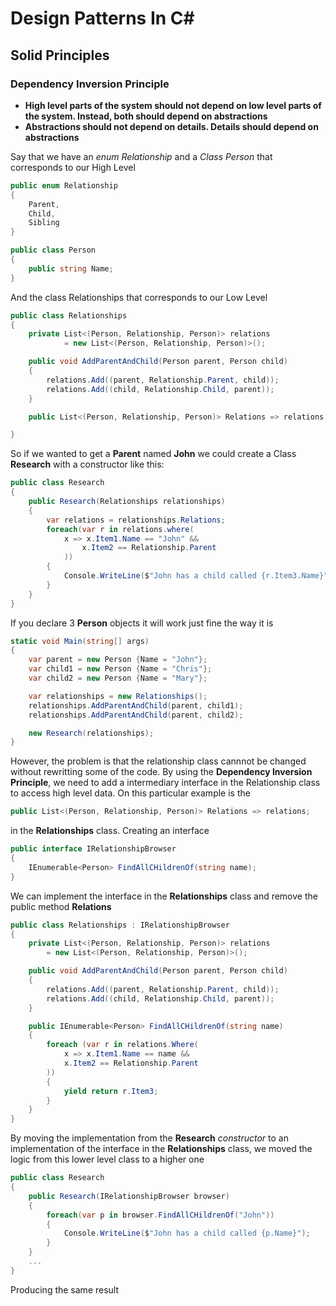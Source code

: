 # Design Patterns In C#
## Solid Principles
### Dependency Inversion Principle

* **High level parts of the system should not depend on low level parts of the system. Instead, both should depend on abstractions** 
* **Abstractions should not depend on details. Details should depend on abstractions**

Say that we have an *enum Relationship* and a *Class Person* that corresponds to our High Level
```csharp
public enum Relationship
{
    Parent,
    Child,
    Sibling
}

public class Person
{
    public string Name;
}
```

And the class Relationships that corresponds to our Low Level

```csharp
public class Relationships
{
	private List<(Person, Relationship, Person)> relations 
            = new List<(Person, Relationship, Person)>();

    public void AddParentAndChild(Person parent, Person child)
    {
        relations.Add((parent, Relationship.Parent, child));
        relations.Add((child, Relationship.Child, parent));
    }

    public List<(Person, Relationship, Person)> Relations => relations;

}
```

So if we wanted to get a **Parent** named **John** we could create a Class **Research** with a constructor like this: 

```csharp
public class Research
{
	public Research(Relationships relationships)
	{
		var relations = relationships.Relations;
		foreach(var r in relations.where(
			x => x.Item1.Name == "John" &&
				x.Item2 == Relationship.Parent 
			)) 
		{
			Console.WriteLine($"John has a child called {r.Item3.Name}");
		}
	}
}
```

If you declare 3 **Person** objects it will work just fine the way it is

```csharp
static void Main(string[] args)
{
	var parent = new Person {Name = "John"};
	var child1 = new Person {Name = "Chris"};
	var child2 = new Person {Name = "Mary"};

	var relationships = new Relationships();
	relationships.AddParentAndChild(parent, child1);
	relationships.AddParentAndChild(parent, child2);

	new Research(relationships);
}
```

However, the problem is that the relationship class cannnot be changed without rewritting some of the code. By using the **Dependency Inversion Principle**, we need to add a intermediary interface in the Relationship class to access high level data. On this particular example is the 

```csharp
public List<(Person, Relationship, Person)> Relations => relations;
```

in the **Relationships** class.
Creating an interface

```csharp
public interface IRelationshipBrowser
{
    IEnumerable<Person> FindAllCHildrenOf(string name);
}
```

We can implement the interface in the **Relationships** class and remove the public method **Relations**

```csharp
public class Relationships : IRelationshipBrowser
{
    private List<(Person, Relationship, Person)> relations 
        = new List<(Person, Relationship, Person)>();

    public void AddParentAndChild(Person parent, Person child)
    {
        relations.Add((parent, Relationship.Parent, child));
        relations.Add((child, Relationship.Child, parent));
    }

    public IEnumerable<Person> FindAllCHildrenOf(string name)
    {
        foreach (var r in relations.Where(
            x => x.Item1.Name == name &&
            x.Item2 == Relationship.Parent
        ))
        {
            yield return r.Item3;
        }
    }
}
```

By moving the implementation from the **Research** *constructor* to an implementation of the interface in the **Relationships** class, we moved the logic from this lower level class to a higher one 

```csharp
public class Research
{
    public Research(IRelationshipBrowser browser)
    {
        foreach(var p in browser.FindAllCHildrenOf("John"))
        {
            Console.WriteLine($"John has a child called {p.Name}");
        }
    }
    ...
}
```

Producing the same result